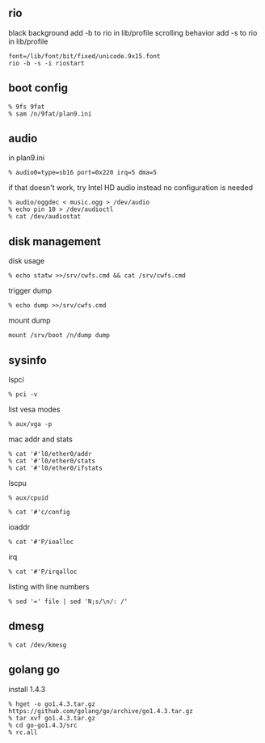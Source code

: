 ## rio
black background add -b to rio in lib/profile
scrolling behavior add -s to rio in lib/profile
```
font=/lib/font/bit/fixed/unicode.9x15.font
rio -b -s -i riostart
```

## boot config
```
% 9fs 9fat
% sam /n/9fat/plan9.ini
```

## audio
in plan9.ini
```
% audio0=type=sb16 port=0x220 irq=5 dma=5
```
if that doesn't work, try Intel HD audio instead
no configuration is needed

```
% audio/oggdec < music.ogg > /dev/audio
% echo pin 10 > /dev/audioctl
% cat /dev/audiostat
```

## disk management
disk usage
```
% echo statw >>/srv/cwfs.cmd && cat /srv/cwfs.cmd
```
trigger dump
```
% echo dump >>/srv/cwfs.cmd
```
mount dump
```
mount /srv/boot /n/dump dump
```

## sysinfo
lspci
```
% pci -v
```

list vesa modes
```
% aux/vga -p
```

mac addr and stats
```
% cat '#'l0/ether0/addr
% cat '#'l0/ether0/stats
% cat '#'l0/ether0/ifstats
```

lscpu
```
% aux/cpuid
```

```
% cat '#'c/config
```

ioaddr
```
% cat '#'P/ioalloc
```

irq
```
% cat '#'P/irqalloc
```

listing with line numbers
```
% sed '=' file | sed 'N;s/\n/: /'
```

## dmesg
```
% cat /dev/kmesg
```

## golang go
install 1.4.3
```
% hget -o go1.4.3.tar.gz https://github.com/golang/go/archive/go1.4.3.tar.gz
% tar xvf go1.4.3.tar.gz
% cd go-go1.4.3/src
% rc.all
```
